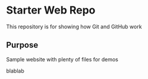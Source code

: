 # Starter Web Repo

This repository is for showing how Git and GitHub work

## Purpose

Sample website with plenty of files for demos


blablab